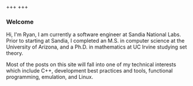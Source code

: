 +++
+++

### Welcome
Hi, I'm Ryan, I am currently a software engineer at Sandia National Labs. 
Prior to starting at Sandia, I completed an M.S. in computer science at the University of Arizona, and a Ph.D.
in mathematics at UC Irvine studying set theory.

Most of the posts on this site will fall into one of my technical interests 
which include C++, development best practices and tools, functional programming, emulation,
and Linux.

